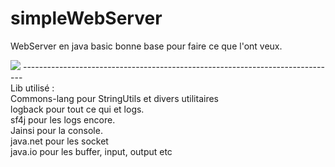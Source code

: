 # simpleWebServer
WebServer en java basic bonne base pour faire ce que l'ont veux.

<img src="https://i.gyazo.com/501a7d80e2a8fee6991d312b28c96f69.png">
------------------------------------------------------------------------------<br>
Lib utilisé :<br>
Commons-lang pour StringUtils et divers utilitaires<br>
logback pour tout ce qui et logs.<br>
sf4j pour les logs encore.<br>
Jainsi pour la console.<br>
java.net pour les socket<br>
java.io pour les buffer, input, output etc<br>
